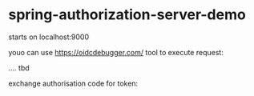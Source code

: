 # spring-authorization-server-demo

starts on localhost:9000

youo can use https://oidcdebugger.com/ tool to execute request:

.... tbd

exchange authorisation code for token:


